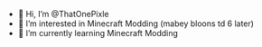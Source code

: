 - 👋 Hi, I’m @ThatOnePixle
- 👀 I’m interested in Minecraft Modding (mabey bloons td 6 later)
- 🌱 I’m currently learning Minecraft Modding

<!---
ThatOnePixle/ThatOnePixle is a ✨ special ✨ repository because its `README.md` (this file) appears on your GitHub profile.
You can click the Preview link to take a look at your changes.
--->
